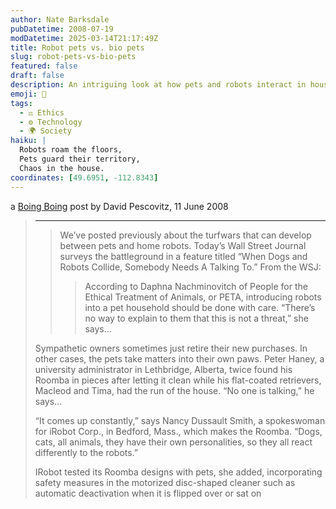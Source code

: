 ```yaml
---
author: Nate Barksdale
pubDatetime: 2008-07-19
modDatetime: 2025-03-14T21:17:49Z
title: Robot pets vs. bio pets
slug: robot-pets-vs-bio-pets
featured: false
draft: false
description: An intriguing look at how pets and robots interact in households, highlighting the challenges of integrating technology with our furry friends.
emoji: 🤖
tags:
  - ⚖️ Ethics
  - ⚙️ Technology
  - 🌍 Society
haiku: |
  Robots roam the floors,  
  Pets guard their territory,  
  Chaos in the house.
coordinates: [49.6951, -112.8343]
---
```


a [Boing Boing](http://feeds.boingboing.net/~r/boingboing/iBag/~3/309758909/wall-street-journal-1.html) post by David Pescovitz, 11 June 2008

> ---
>
> > We’ve posted previously about the turfwars that can develop between pets and home robots. Today’s Wall Street Journal surveys the battleground in a feature titled “When Dogs and Robots Collide, Somebody Needs A Talking To.” From the WSJ:
> >
> > > According to Daphna Nachminovitch of People for the Ethical Treatment of Animals, or PETA, introducing robots into a pet household should be done with care. “There’s no way to explain to them that this is not a threat,” she says…
>
> Sympathetic owners sometimes just retire their new purchases. In other cases, the pets take matters into their own paws. Peter Haney, a university administrator in Lethbridge, Alberta, twice found his Roomba in pieces after letting it clean while his flat-coated retrievers, Macleod and Tima, had the run of the house. “No one is talking,” he says…
>
> “It comes up constantly,” says Nancy Dussault Smith, a spokeswoman for iRobot Corp., in Bedford, Mass., which makes the Roomba. “Dogs, cats, all animals, they have their own personalities, so they all react differently to the robots.”
>
> IRobot tested its Roomba designs with pets, she added, incorporating safety measures in the motorized disc-shaped cleaner such as automatic deactivation when it is flipped over or sat on
>
> >
